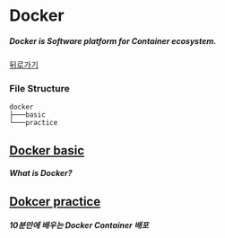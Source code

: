 # Docker

##### Docker is Software platform for Container ecosystem.

[뒤로가기](/README.md)

### File Structure

```
docker
├───basic
└───practice
```

## [Docker basic](/docker/basic/README.md)

##### What is Docker?

## [Dokcer practice](/docker/practice/README.md)

##### 10분만에 배우는 Docker Container 배포

